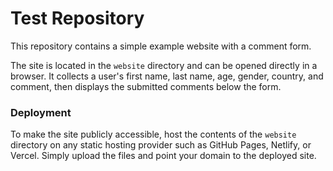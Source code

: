 # Test Repository

This repository contains a simple example website with a comment form.

The site is located in the `website` directory and can be opened directly in a browser. It collects a user's first name, last name, age, gender, country, and comment, then displays the submitted comments below the form.

### Deployment

To make the site publicly accessible, host the contents of the `website` directory on any static hosting provider such as GitHub Pages, Netlify, or Vercel. Simply upload the files and point your domain to the deployed site.
